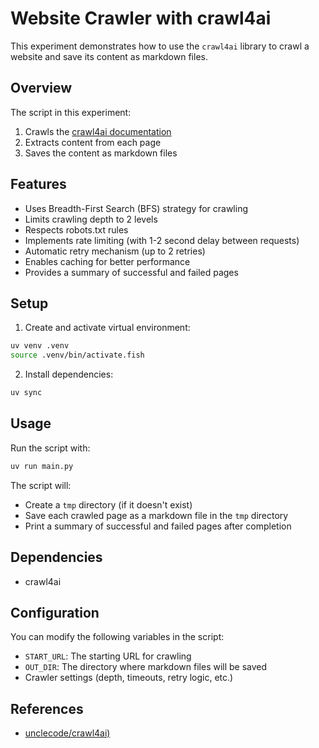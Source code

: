 # Website Crawler with crawl4ai

This experiment demonstrates how to use the `crawl4ai` library to crawl a website and save its content as markdown files.

## Overview

The script in this experiment:
1. Crawls the [crawl4ai documentation](https://docs.crawl4ai.com/) 
2. Extracts content from each page
3. Saves the content as markdown files

## Features

- Uses Breadth-First Search (BFS) strategy for crawling
- Limits crawling depth to 2 levels
- Respects robots.txt rules
- Implements rate limiting (with 1-2 second delay between requests)
- Automatic retry mechanism (up to 2 retries)
- Enables caching for better performance
- Provides a summary of successful and failed pages

## Setup

1. Create and activate virtual environment:
```bash
uv venv .venv
source .venv/bin/activate.fish
```

2. Install dependencies:
```bash
uv sync
```

## Usage

Run the script with:

```bash
uv run main.py
```

The script will:
- Create a `tmp` directory (if it doesn't exist)
- Save each crawled page as a markdown file in the `tmp` directory
- Print a summary of successful and failed pages after completion

## Dependencies

- crawl4ai

## Configuration

You can modify the following variables in the script:
- `START_URL`: The starting URL for crawling
- `OUT_DIR`: The directory where markdown files will be saved
- Crawler settings (depth, timeouts, retry logic, etc.)

## References

- [unclecode/crawl4ai)](https://github.com/unclecode/crawl4ai)
